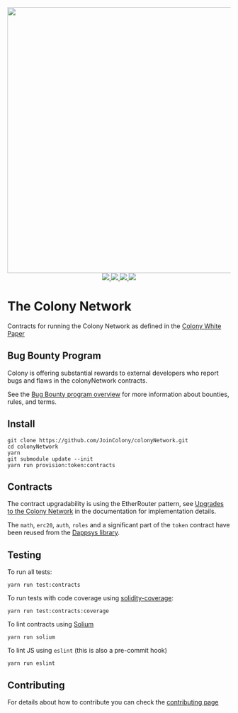 <div align="center">
  <img src="/docs/img/colonyNetwork_color.svg" width="600" />
</div>
<div align="center">
  <a href="https://circleci.com/gh/JoinColony/colonyNetwork">
    <img src="https://circleci.com/gh/JoinColony/colonyNetwork.svg?style=shield" />
  </a>
  <a href="https://greenkeeper.io/">
    <img src="https://badges.greenkeeper.io/JoinColony/colonyNetwork.svg" />
  </a>
  <a href="https://gitter.im/JoinColony/colonyNetwork">
    <img src="https://img.shields.io/gitter/room/TechnologyAdvice/Stardust.svg" />
  </a>
  <a href="https://build.colony.io/">
    <img src="https://img.shields.io/discourse/https/build.colony.io/status.svg" />
  </a>
</div>

# The Colony Network

Contracts for running the Colony Network as defined in the [Colony White Paper](https://colony.io/whitepaper.pdf)

## Bug Bounty Program
Colony is offering substantial rewards to external developers who report bugs and flaws in the colonyNetwork contracts.

See the [Bug Bounty program overview](./_bug_rules.md) for more information about bounties, rules, and terms.

## Install
```
git clone https://github.com/JoinColony/colonyNetwork.git
cd colonyNetwork
yarn
git submodule update --init
yarn run provision:token:contracts
```

## Contracts
The contract upgradability is using the EtherRouter pattern, see [Upgrades to the Colony Network](https://joincolony.github.io/colonynetwork/docs-upgrades-to-the-colony-network/) in the documentation for implementation details.

The `math`, `erc20`, `auth`, `roles` and a significant part of the `token` contract have been reused from the [Dappsys library](https://github.com/dapphub/dappsys-monolithic).

## Testing
To run all tests:
```
yarn run test:contracts
```
To run tests with code coverage using [solidity-coverage](https://github.com/sc-forks/solidity-coverage):
```
yarn run test:contracts:coverage
```
To lint contracts using [Solium](https://github.com/duaraghav8/Solium)
```
yarn run solium
```

To lint JS using `eslint` (this is also a pre-commit hook)
```
yarn run eslint
```

## Contributing
For details about how to contribute you can check the [contributing page](CONTRIBUTING.md)
